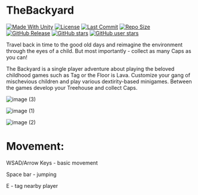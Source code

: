 # TheBackyard

[![Made With Unity](https://img.shields.io/badge/made%20with-Unity-57b9d3.svg?logo=Unity)](https://unity.com/)
[![License](https://img.shields.io/github/license/szejkerek/TheBackyard?logo=github)]()
[![Last Commit](https://img.shields.io/github/last-commit/szejkerek/TheBackyard?logo=Mapbox&color=orange)](https://github.com/szejkerek/TheBackyard/commits/main/)
[![Repo Size](https://img.shields.io/github/repo-size/szejkerek/TheBackyard?logo=VirtualBox)]()
[![GitHub Release](https://img.shields.io/github/v/release/szejkerek/TheBackyard)](https://github.com/szejkerek/TheBackyard/releases)
[![GitHub stars](https://img.shields.io/github/stars/szejkerek/TheBackyard?branch=main&label=Stars&logo=GitHub&logoColor=ffffff&labelColor=282828&color=informational&style=flat)](https://github.com/szejkerek)
[![GitHub user stars](https://img.shields.io/github/stars/szejkerek?affiliations=OWNER&branch=main&label=User%20Stars&logo=GitHub&logoColor=ffffff&labelColor=282828&color=informational&style=flat)](https://github.com/szejkerek)


Travel back in time to the good old days and reimagine the environment through the eyes of a child. But most importantly - collect as many Caps as you can!

The Backyard is a single player adventure about playing the beloved childhood games such as Tag or the Floor is Lava. Customize your gang of mischevious children and play various dextirity-based minigames. Between the games develop your Treehouse and collect Caps.

![image (3)](https://github.com/szejkerek/GameJamLublin/assets/69083596/4b6da8d1-18a4-4a0f-bfb0-6113cab05724)

![image (1)](https://github.com/szejkerek/GameJamLublin/assets/69083596/2d27287c-a7ca-436d-9d56-d8a8982531d2)

![image (2)](https://github.com/szejkerek/GameJamLublin/assets/69083596/a1af27ad-bfe9-4a70-a612-9ab950e25ff1)


# Movement:

WSAD/Arrow Keys - basic movement

Space bar - jumping

E - tag nearby player
